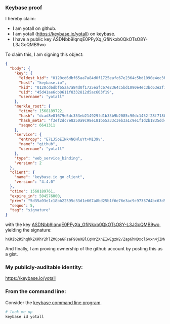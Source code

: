 ### Keybase proof

I hereby claim:

  * I am yotall on github.
  * I am yotall (https://keybase.io/yotall) on keybase.
  * I have a public key ASDNbb9lqnqE0PFyXq_GfiNkxb0QkOTsO8Y-L3JGcQMB9wo

To claim this, I am signing this object:

```json
{
  "body": {
    "key": {
      "eldest_kid": "0120cd6dbf65aa7a84d0f1725eafc67e2364c5bd1090e4ec3bc63e2f7246710301f70a",
      "host": "keybase.io",
      "kid": "0120cd6dbf65aa7a84d0f1725eafc67e2364c5bd1090e4ec3bc63e2f7246710301f70a",
      "uid": "45d41ae6cb0611f8332812d5ac603f19",
      "username": "yotall"
    },
    "merkle_root": {
      "ctime": 1568189722,
      "hash": "dcad8e81679e5dc353eb214929fd1b33b9b2085c90dc1452f28f718b551a2dcc22aaa8765ec25f98a402401aeb1c8a355c3fff42a015dbfe72a52727002a7ddd",
      "hash_meta": "f3ef2dc7e8250a9c98e181b55a33c3eb3a1c9e1f1d2b1835dd4ec583c4dafb44",
      "seqno": 6641311
    },
    "service": {
      "entropy": "E7LJ5oEINk4N6HluYt+M139v",
      "name": "github",
      "username": "yotall"
    },
    "type": "web_service_binding",
    "version": 2
  },
  "client": {
    "name": "keybase.io go client",
    "version": "4.4.0"
  },
  "ctime": 1568189761,
  "expire_in": 504576000,
  "prev": "5d35a93e1c18bb22595c33d1e667a8bd25b1f6e76e3ac9c97337d4bc63d56b24",
  "seqno": 5,
  "tag": "signature"
}
```

with the key [ASDNbb9lqnqE0PFyXq_GfiNkxb0QkOTsO8Y-L3JGcQMB9wo](https://keybase.io/yotall), yielding the signature:

```
hKRib2R5hqhkZXRhY2hlZMOpaGFzaF90eXBlCqNrZXnEIwEgzW2/Zap6hNDxcl6vxn4jZMW9EJDk7DvGPi9yRnEDAfcKp3BheWxvYWTESpcCBcQgXTWpPhwYuyJZXDPR5meovSWx9uduOsnJczfUvGPVayTEIHMxY1bg4e+E8I/fuwHcBhPyhsZBjRdMpe52Eu+fRb/NAgHCo3NpZ8RAZqDi+A1M2ruOiC4BbXwRWlH73JMh4BtBIH4LfKOu7bjeE10GKI9WmvU1puV7ohWtpLbds/s/jhLXcYiJIuI4BqhzaWdfdHlwZSCkaGFzaIKkdHlwZQildmFsdWXEIDX4C+QsiN5y1PSteVAspkiVgJIcYHobEomSzV7CSz3Uo3RhZ80CAqd2ZXJzaW9uAQ==

```

And finally, I am proving ownership of the github account by posting this as a gist.

### My publicly-auditable identity:

https://keybase.io/yotall

### From the command line:

Consider the [keybase command line program](https://keybase.io/download).

```bash
# look me up
keybase id yotall
```

